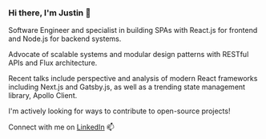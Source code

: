 ### Hi there, I'm Justin 👋

Software Engineer and specialist in building SPAs with React.js for frontend and Node.js for backend systems. 

Advocate of scalable systems and modular design patterns with RESTful APIs and Flux architecture. 

Recent talks include perspective and analysis of modern React frameworks including Next.js and Gatsby.js, as well as a trending state management library, Apollo Client.

I'm actively looking for ways to contribute to open-source projects!

Connect with me on [LinkedIn](https://www.linkedin.com/in/justinchoo93/) 📫

<!--
**justinchoo93/justinchoo93** is a ✨ _special_ ✨ repository because its `README.md` (this file) appears on your GitHub profile.

Here are some ideas to get you started:

- 🔭 I’m currently working on ...
- 🌱 I’m currently learning ...
- 👯 I’m looking to collaborate on ...
- 🤔 I’m looking for help with ...
- 💬 Ask me about ...
- 📫 How to reach me: ...
- 😄 Pronouns: ...
- ⚡ Fun fact: ...
-->
